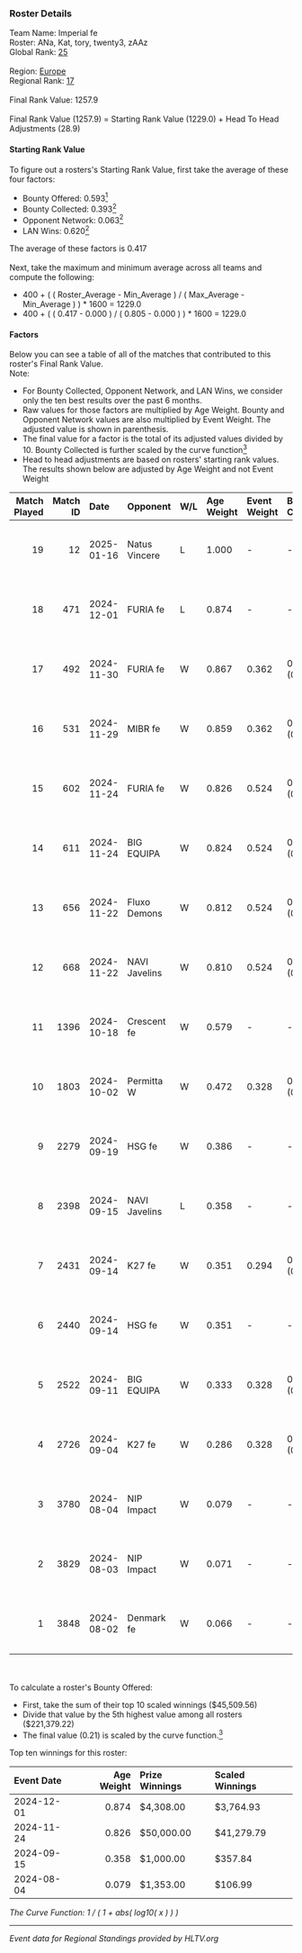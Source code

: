 ### Roster Details<br />
Team Name: Imperial fe<br />
Roster: ANa, Kat, tory, twenty3, zAAz<br />
Global Rank: [25](../../standings_global_2025_01_20.md)<br />
<br />
Region: [Europe]( ../../standings_europe_2025_01_20.md)<br />
Regional Rank: [17]( ../../standings_europe_2025_01_20.md)<br />
<br />
Final Rank Value:  1257.9<br />
<br />
Final Rank Value (1257.9) = Starting Rank Value (1229.0) + Head To Head Adjustments (28.9)<br />

#### Starting Rank Value<br />
To figure out a rosters's Starting Rank Value, first take the average of these four factors:<br />
- Bounty Offered: 0.593[<sup>1</sup>](#table2)
- Bounty Collected: 0.393[<sup>2</sup>](#table1)
- Opponent Network: 0.063[<sup>2</sup>](#table1)
- LAN Wins: 0.620[<sup>2</sup>](#table1)

The average of these factors is 0.417<br />
<br />
Next, take the maximum and minimum average across all teams and compute the following:<br />
- 400 + ( ( Roster_Average - Min_Average ) / ( Max_Average - Min_Average ) ) * 1600 = 1229.0
- 400 + ( ( 0.417 - 0.000 ) / ( 0.805 - 0.000 ) ) * 1600 = 1229.0


#### Factors<br />
Below you can see a table of all of the matches that contributed to this roster's Final Rank Value.<br />
Note:<br />

- For Bounty Collected, Opponent Network, and LAN Wins, we consider only the ten best results over the past 6 months.
- Raw values for those factors are multiplied by Age Weight. Bounty and Opponent Network values are also multiplied by Event Weight. The adjusted value is shown in parenthesis.
- The final value for a factor is the total of its adjusted values divided by 10. Bounty Collected is further scaled by the curve function[<sup>3</sup>](#curveFunction)
- Head to head adjustments are based on rosters' starting rank values. The results shown below are adjusted by Age Weight and not Event Weight
<span id="table1"></span><br />


| Match Played | Match ID | Date       | Opponent      | W/L | Age Weight | Event Weight | Bounty Collected | Opponent Network | LAN Wins  | H2H Adj. | Roster                        |
| -: | -: | :- | :- | :- | :- | :- | :- | :- | :- | -: | :- |
|           19 |       12 | 2025-01-16 | Natus Vincere | L   | 1.000      | -            | -                | -                | -         |    -2.19 | ANa, Kat, tory, twenty3, zAAz |
|           18 |      471 | 2024-12-01 | FURIA fe      | L   | 0.874      | -            | -                | -                | -         |   -14.46 | ANa, Kat, tory, twenty3, zAAz |
|           17 |      492 | 2024-11-30 | FURIA fe      | W   | 0.867      | 0.362        | 0.150 (0.047)    | 0.338 (0.106)    | 1 (0.867) |    12.93 | ANa, Kat, tory, twenty3, zAAz |
|           16 |      531 | 2024-11-29 | MIBR fe       | W   | 0.859      | 0.362        | 0.012 (0.004)    | 0.114 (0.035)    | 1 (0.859) |     1.19 | ANa, Kat, tory, twenty3, zAAz |
|           15 |      602 | 2024-11-24 | FURIA fe      | W   | 0.826      | 0.524        | 0.150 (0.065)    | 0.338 (0.146)    | 1 (0.826) |    13.23 | ANa, Kat, tory, twenty3, zAAz |
|           14 |      611 | 2024-11-24 | BIG EQUIPA    | W   | 0.824      | 0.524        | 0.048 (0.021)    | 0.130 (0.056)    | 1 (0.824) |     2.87 | ANa, Kat, tory, twenty3, zAAz |
|           13 |      656 | 2024-11-22 | Fluxo Demons  | W   | 0.812      | 0.524        | 0.038 (0.016)    | 0.181 (0.077)    | 1 (0.812) |     2.70 | ANa, Kat, tory, twenty3, zAAz |
|           12 |      668 | 2024-11-22 | NAVI Javelins | W   | 0.810      | 0.524        | 0.293 (0.124)    | 0.384 (0.163)    | 1 (0.810) |    12.91 | ANa, Kat, tory, twenty3, zAAz |
|           11 |     1396 | 2024-10-18 | Crescent fe   | W   | 0.579      | -            | -                | -                | 0 (0.000) |     0.66 | ANa, Kat, tory, twenty3, zAAz |
|           10 |     1803 | 2024-10-02 | Permitta W    | W   | 0.472      | 0.328        | 0.007 (0.001)    | 0.056 (0.009)    | 0 (0.000) |     0.57 | ANa, Kat, tory, twenty3, zAAz |
|            9 |     2279 | 2024-09-19 | HSG fe        | W   | 0.386      | -            | -                | -                | 0 (0.000) |     0.53 | ANa, Kat, tory, twenty3, zAAz |
|            8 |     2398 | 2024-09-15 | NAVI Javelins | L   | 0.358      | -            | -                | -                | -         |    -5.46 | ANa, Kat, tory, twenty3, zAAz |
|            7 |     2431 | 2024-09-14 | K27 fe        | W   | 0.351      | 0.294        | 0.015 (0.002)    | 0.122 (0.013)    | 0 (0.000) |     0.71 | ANa, Kat, tory, twenty3, zAAz |
|            6 |     2440 | 2024-09-14 | HSG fe        | W   | 0.351      | -            | -                | -                | -         |     0.48 | ANa, Kat, tory, twenty3, zAAz |
|            5 |     2522 | 2024-09-11 | BIG EQUIPA    | W   | 0.333      | 0.328        | 0.048 (0.005)    | 0.130 (0.014)    | -         |     1.19 | ANa, Kat, tory, twenty3, zAAz |
|            4 |     2726 | 2024-09-04 | K27 fe        | W   | 0.286      | 0.328        | 0.015 (0.001)    | 0.122 (0.011)    | -         |     0.55 | ANa, Kat, tory, twenty3, zAAz |
|            3 |     3780 | 2024-08-04 | NIP Impact    | W   | 0.079      | -            | -                | -                | -         |     0.20 | ANa, Kat, tory, twenty3, zAAz |
|            2 |     3829 | 2024-08-03 | NIP Impact    | W   | 0.071      | -            | -                | -                | -         |     0.18 | ANa, Kat, tory, twenty3, zAAz |
|            1 |     3848 | 2024-08-02 | Denmark fe    | W   | 0.066      | -            | -                | -                | -         |     0.15 | ANa, Kat, tory, twenty3, zAAz |

<br />
<span id="table2"></span><br />
To calculate a roster's Bounty Offered:<br />

- First, take the sum of their top 10 scaled winnings ($45,509.56)
- Divide that value by the 5th highest value among all rosters ($221,379.22)
- The final value (0.21) is scaled by the curve function.[<sup>3</sup>](#curveFunction)

Top ten winnings for this roster:<br />

| Event Date | Age Weight | Prize Winnings | Scaled Winnings |
| :- | -: | :- | :- |
| 2024-12-01 |      0.874 | $4,308.00      | $3,764.93       |
| 2024-11-24 |      0.826 | $50,000.00     | $41,279.79      |
| 2024-09-15 |      0.358 | $1,000.00      | $357.84         |
| 2024-08-04 |      0.079 | $1,353.00      | $106.99         |


<span id="curveFunction"></span>_The Curve Function: 1 / ( 1 + abs( log10( x ) ) )_<br />

---
_Event data for Regional Standings provided by HLTV.org_<br />
